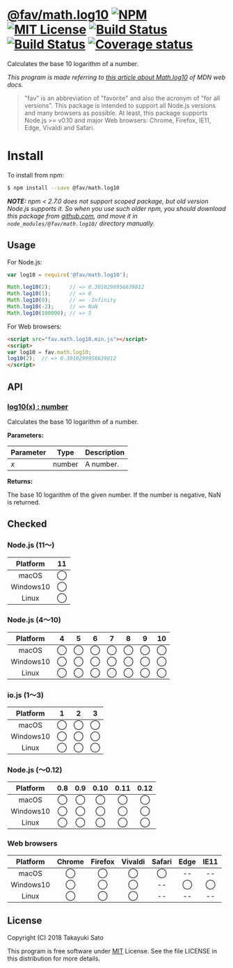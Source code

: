 # [@fav/math.log10][repo-url] [![NPM][npm-img]][npm-url] [![MIT License][mit-img]][mit-url] [![Build Status][travis-img]][travis-url] [![Build Status][appveyor-img]][appveyor-url] [![Coverage status][coverage-img]][coverage-url]

Calculates the base 10 logarithm of a number.

*This program is made referring to [this article about Math.log10][mdn-math-log10-url] of MDN web docs.*

> "fav" is an abbreviation of "favorite" and also the acronym of "for all versions".
> This package is intended to support all Node.js versions and many browsers as possible.
> At least, this package supports Node.js >= v0.10 and major Web browsers: Chrome, Firefox, IE11, Edge, Vivaldi and Safari.


# Install

To install from npm:

```sh
$ npm install --save @fav/math.log10
```

***NOTE:*** *npm < 2.7.0 does not support scoped package, but old version Node.js supports it. So when you use such older npm, you should download this package from [github.com][repo-url], and move it in `node_modules/@fav/math.log10/` directory manually.*

## Usage

For Node.js:

```js
var log10 = require('@fav/math.log10');

Math.log10(2);      // => 0.3010299956639812
Math.log10(1);      // => 0
Math.log10(0);      // => -Infinity
Math.log10(-2);     // => NaN
Math.log10(100000); // => 5
```

For Web browsers:

```html
<script src="fav.math.log10.min.js"></script>
<script>
var log10 = fav.math.log10;
log10(2);  // => 0.3010299956639812
</script>
```

## API

### <u>log10(x) : number</u>

Calculates the base 10 logarithm of a number.

**Parameters:**

| Parameter | Type   | Description                         |
|:----------|:------:|:------------------------------------|
| *x*       | number | A number.                           |

**Returns:**

The base 10 logarithm of the given number.
If the number is negative, NaN is returned.


## Checked

### Node.js (11〜)

| Platform  |   11   |
|:---------:|:------:|
| macOS     |&#x25ef;|
| Windows10 |&#x25ef;|
| Linux     |&#x25ef;|

### Node.js (4〜10)

| Platform  |   4    |   5    |   6    |   7    |   8    |   9    |   10   |
|:---------:|:------:|:------:|:------:|:------:|:------:|:------:|:------:|
| macOS     |&#x25ef;|&#x25ef;|&#x25ef;|&#x25ef;|&#x25ef;|&#x25ef;|&#x25ef;|
| Windows10 |&#x25ef;|&#x25ef;|&#x25ef;|&#x25ef;|&#x25ef;|&#x25ef;|&#x25ef;|
| Linux     |&#x25ef;|&#x25ef;|&#x25ef;|&#x25ef;|&#x25ef;|&#x25ef;|&#x25ef;|

### io.js (1〜3)

| Platform  |   1    |   2    |   3    |
|:---------:|:------:|:------:|:------:|
| macOS     |&#x25ef;|&#x25ef;|&#x25ef;|
| Windows10 |&#x25ef;|&#x25ef;|&#x25ef;|
| Linux     |&#x25ef;|&#x25ef;|&#x25ef;|

### Node.js (〜0.12)

| Platform  |  0.8   |  0.9   |  0.10  |  0.11  |  0.12  |
|:---------:|:------:|:------:|:------:|:------:|:------:|
| macOS     |&#x25ef;|&#x25ef;|&#x25ef;|&#x25ef;|&#x25ef;|
| Windows10 |&#x25ef;|&#x25ef;|&#x25ef;|&#x25ef;|&#x25ef;|
| Linux     |&#x25ef;|&#x25ef;|&#x25ef;|&#x25ef;|&#x25ef;|

### Web browsers

| Platform  | Chrome | Firefox | Vivaldi | Safari |  Edge  | IE11   |
|:---------:|:------:|:-------:|:-------:|:------:|:------:|:------:|
| macOS     |&#x25ef;|&#x25ef; |&#x25ef; |&#x25ef;|   --   |   --   |
| Windows10 |&#x25ef;|&#x25ef; |&#x25ef; |   --   |&#x25ef;|&#x25ef;|
| Linux     |&#x25ef;|&#x25ef; |&#x25ef; |   --   |   --   |   --   |


## License

Copyright (C) 2018 Takayuki Sato

This program is free software under [MIT][mit-url] License.
See the file LICENSE in this distribution for more details.

[repo-url]: https://github.com/sttk/fav-math.log10/
[npm-img]: https://img.shields.io/badge/npm-v0.0.0-blue.svg
[npm-url]: https://www.npmjs.com/package/@fav/math.log10
[mit-img]: https://img.shields.io/badge/license-MIT-green.svg
[mit-url]: https://opensource.org/licenses/MIT
[travis-img]: https://travis-ci.org/sttk/fav-math.log10.svg?branch=master
[travis-url]: https://travis-ci.org/sttk/fav-math.log10
[appveyor-img]: https://ci.appveyor.com/api/projects/status/github/sttk/fav-math.log10?branch=master&svg=true
[appveyor-url]: https://ci.appveyor.com/project/sttk/fav-math-log10
[coverage-img]: https://coveralls.io/repos/github/sttk/fav-math-log10/badge.svg?branch=master
[coverage-url]: https://coveralls.io/github/sttk/fav-math.log10?branch=master     
[mdn-math-log10-url]: https://developer.mozilla.org/en-US/docs/Web/JavaScript/Reference/Global_Objects/Math/log10 
